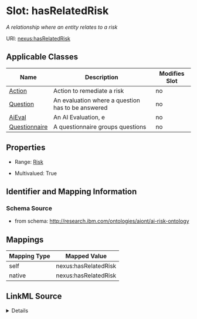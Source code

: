 

# Slot: hasRelatedRisk


_A relationship where an entity relates to a risk_





URI: [nexus:hasRelatedRisk](http://research.ibm.com/ontologies/aiont/hasRelatedRisk)



<!-- no inheritance hierarchy -->





## Applicable Classes

| Name | Description | Modifies Slot |
| --- | --- | --- |
| [Action](Action.md) | Action to remediate a risk |  no  |
| [Question](Question.md) | An evaluation where a question has to be answered |  no  |
| [AiEval](AiEval.md) | An AI Evaluation, e |  no  |
| [Questionnaire](Questionnaire.md) | A questionnaire groups questions |  no  |







## Properties

* Range: [Risk](Risk.md)

* Multivalued: True





## Identifier and Mapping Information







### Schema Source


* from schema: http://research.ibm.com/ontologies/aiont/ai-risk-ontology




## Mappings

| Mapping Type | Mapped Value |
| ---  | ---  |
| self | nexus:hasRelatedRisk |
| native | nexus:hasRelatedRisk |




## LinkML Source

<details>
```yaml
name: hasRelatedRisk
description: A relationship where an entity relates to a risk
from_schema: http://research.ibm.com/ontologies/aiont/ai-risk-ontology
rank: 1000
alias: hasRelatedRisk
domain_of:
- Action
- AiEval
range: Risk
multivalued: true
inlined: false

```
</details>